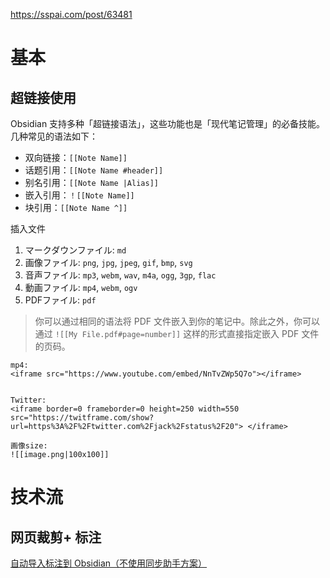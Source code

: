 https://sspai.com/post/63481

# 基本

## 超链接使用

Obsidian 支持多种「超链接语法」，这些功能也是「现代笔记管理」的必备技能。几种常见的语法如下：

-   双向链接：`[[Note Name]]`
-   话题引用：`[[Note Name #header]]`
-   别名引用：`[[Note Name |Alias]]`
-   嵌入引用：`！[[Note Name]]`
-   块引用：`[[Note Name ^]]`

插入文件

1.  マークダウンファイル: `md`
2.  画像ファイル: `png`, `jpg`, `jpeg`, `gif`, `bmp`, `svg`
3.  音声ファイル: `mp3`, `webm`, `wav`, `m4a`, `ogg`, `3gp`, `flac`
4.  動画ファイル: `mp4`, `webm`, `ogv`
5.  PDFファイル: `pdf`
> 你可以通过相同的语法将 PDF 文件嵌入到你的笔记中。除此之外，你可以通过 `![[My File.pdf#page=number]]` 这样的形式直接指定嵌入 PDF 文件的页码。


```
mp4:
<iframe src="https://www.youtube.com/embed/NnTvZWp5Q7o"></iframe>


Twitter:
<iframe border=0 frameborder=0 height=250 width=550 src="https://twitframe.com/show?url=https%3A%2F%2Ftwitter.com%2Fjack%2Fstatus%2F20"> </iframe>

画像size:
![[image.png|100x100]]
```


# 技术流

## 网页裁剪+ 标注
[自动导入标注到 Obsidian（不使用同步助手方案）](https://zhuanlan.zhihu.com/p/501251603)



